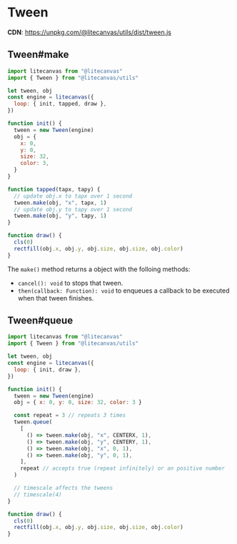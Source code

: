 # Tween

**CDN**: https://unpkg.com/@litecanvas/utils/dist/tween.js

## Tween#make

```js
import litecanvas from "@litecanvas"
import { Tween } from "@litecanvas/utils"

let tween, obj
const engine = litecanvas({
  loop: { init, tapped, draw },
})

function init() {
  tween = new Tween(engine)
  obj = {
    x: 0,
    y: 0,
    size: 32,
    color: 3,
  }
}

function tapped(tapx, tapy) {
  // update obj.x to tapx over 1 second
  tween.make(obj, "x", tapx, 1)
  // update obj.y to tapy over 1 second
  tween.make(obj, "y", tapy, 1)
}

function draw() {
  cls(0)
  rectfill(obj.x, obj.y, obj.size, obj.size, obj.color)
}
```

The `make()` method returns a object with the folloing methods:

- `cancel(): void` to stops that tween.
- `then(callback: Function): void` to enqueues a callback to be executed when that tween finishes.

## Tween#queue

```js
import litecanvas from "@litecanvas"
import { Tween } from "@litecanvas/utils"

let tween, obj
const engine = litecanvas({
  loop: { init, draw },
})

function init() {
  tween = new Tween(engine)
  obj = { x: 0, y: 0, size: 32, color: 3 }

  const repeat = 3 // repeats 3 times
  tween.queue(
    [
      () => tween.make(obj, "x", CENTERX, 1),
      () => tween.make(obj, "y", CENTERY, 1),
      () => tween.make(obj, "x", 0, 1),
      () => tween.make(obj, "y", 0, 1),
    ],
    repeat // accepts true (repeat infinitely) or an positive number
  )

  // timescale affects the tweens
  // timescale(4)
}

function draw() {
  cls(0)
  rectfill(obj.x, obj.y, obj.size, obj.size, obj.color)
}
```
